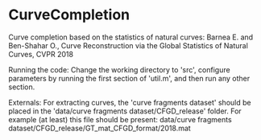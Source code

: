 # CurveCompletion
Curve completion based on the statistics of natural curves:
Barnea E. and Ben-Shahar O., Curve Reconstruction via the Global Statistics of Natural Curves, CVPR 2018

Running the code:
Change the working directory to 'src', configure parameters by running the first section of 'util.m', and then run any other section.

Externals:
For extracting curves, the 'curve fragments dataset' should be placed in the 'data/curve fragments dataset/CFGD_release' folder. For example (at least) this file should be present:
data/curve fragments dataset/CFGD_release/GT_mat_CFGD_format/2018.mat

